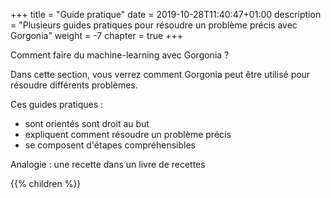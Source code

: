+++
title = "Guide pratique"
date = 2019-10-28T11:40:47+01:00
description = "Plusieurs guides pratiques pour résoudre un problème précis avec Gorgonia"
weight = -7
chapter = true
+++

Comment faire du machine-learning avec Gorgonia ?

Dans cette section, vous verrez comment Gorgonia peut être utilisé pour résoudre différents problèmes.

Ces guides pratiques :

* sont orientés sont droit au but
* expliquent comment résoudre un problème précis
* se composent d'étapes compréhensibles

Analogie : une recette dans un livre de recettes

{{% children %}}
